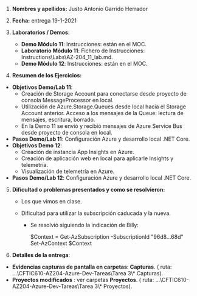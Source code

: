 1. **Nombres y apellidos:** Justo Antonio Garrido Herrador

2. **Fecha:** entrega 19-1-2021

3. **Laboratorios / Demos**: 
   - **Demo Módulo 11**: Instrucciones: están en el MOC.
   - **Laboratorio Módulo 11**: Fichero de Instrucciones: Instructions\Labs\AZ-204_11_lab.md.
   - **Demo Módulo 12**: Instrucciones: están en el MOC. 
   
4. **Resumen de los Ejercicios:**
* **Objetivos Demo/Lab 11**: 
     * Creación de Storage Account para conectarse desde proyecto de consola MessageProcessor en local. 
     * Utilización de Azure.Storage.Queues desde local hacia el Storage Account anterior. Acceso a los mensajes de la Queue: lectura de mensajes, escritura, borrado.
     * En la Demo 11 se envió y recibió mensajes de Azure Service Bus desde proyecto de consola en local. 
* **Pasos Demo/Lab 11**:  Configuración Azure y desarrollo local .NET Core. 
* **Objetivos Demo 12**:
     * Creación de instancia App Insights en Azure.
     * Creación de aplicación web en local para aplicarle Insights y telemetría.
     * Visualización de telemetría en Azure.
* **Pasos Demo/Lab 12**:  Configuración Azure y desarrollo local .NET Core. 

5. **Dificultad o problemas presentados y como se resolvieron:** 

   * Los que vimos en clase.

   * Dificultad para utilizar la subscripción caducada y la nueva.  

     * Se resolvió siguiendo la indicación de Billy:	

       $Context = Get-AzSubscription -SubscriptionId "96d8...68d"   
       Set-AzContext $Context   
6. **Detalles de la entrega**: 
* **Evidencias capturas de pantalla en carpetas**: **Capturas**. ( ruta: ...\\CFTIC610-AZ204-Azure-Dev-Tareas\Tarea 3\\* Capturas).
* **Proyectos modificados** : ver carpetas **Proyectos**. ( ruta: ...\CFTIC610-AZ204-Azure-Dev-Tareas\Tarea 3\\* Proyectos).


